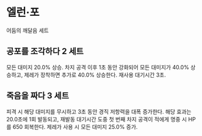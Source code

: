 # 엘런·포

어둠의 깨달음 세트

## 공포를 조각하다 2 세트

모든 대미지 20.0% 상승. 차지 공격 이후 1초 동안 강화되어 모든 대미지가 40.0% 상승하고, 제레가 장착하면 추가로 40.0% 상승한다. 재사용 대기시간 3초.

## 죽음을 짜다 3 세트

피격 시 해당 대미지를 무시하고 3초 동안 경직 저항력을 대폭 증가한다. 해당 효과는 20.0초에 1회 발동되고, 재발동 대기시간 도중 첫 번째 차지 공격이 적에게 명중 시 HP를 650 회복한다. 제레가 사용 시 모든 대미지 25.0% 증가.
